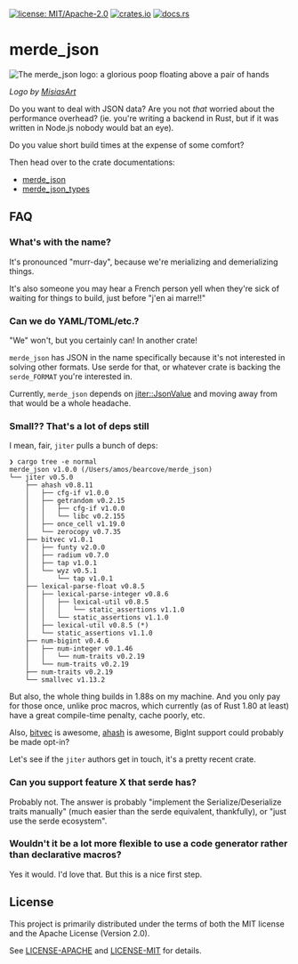 [![license: MIT/Apache-2.0](https://img.shields.io/badge/license-MIT%2FApache--2.0-blue.svg)](LICENSE-MIT)
[![crates.io](https://img.shields.io/crates/v/merde_json.svg)](https://crates.io/crates/merde_json)
[![docs.rs](https://docs.rs/merde_json/badge.svg)](https://docs.rs/merde_json)

# merde_json

![The merde_json logo: a glorious poop floating above a pair of hands](https://github.com/user-attachments/assets/763d60e0-5101-48af-bc72-f96f516a5d0f)

_Logo by [MisiasArt](https://www.deviantart.com/misiasart)_

Do you want to deal with JSON data? Are you not _that_ worried about the
performance overhead? (ie. you're writing a backend in Rust, but if it was
written in Node.js nobody would bat an eye).

Do you value short build times at the expense of some comfort?

Then head over to the crate documentations:

  * [merde_json](./merde_json/README.md)
  * [merde_json_types](./merde_json_types/README.md)

## FAQ

### What's with the name?

It's pronounced "murr-day", because we're merializing and demerializing things.

It's also someone you may hear a French person yell when they're sick of waiting
for things to build, just before "j'en ai marre!!"

### Can we do YAML/TOML/etc.?

"We" won't, but you certainly can! In another crate!

`merde_json` has JSON in the name specifically because it's not interested in solving
other formats. Use serde for that, or whatever crate is backing the `serde_FORMAT` you're interested in.

Currently, `merde_json` depends on [jiter::JsonValue](https://docs.rs/jiter/latest/jiter/enum.JsonValue.html) and moving away from that would be
a whole headache.

### Small?? That's a lot of deps still

I mean, fair, `jiter` pulls a bunch of deps:

```
❯ cargo tree -e normal
merde_json v1.0.0 (/Users/amos/bearcove/merde_json)
└── jiter v0.5.0
    ├── ahash v0.8.11
    │   ├── cfg-if v1.0.0
    │   ├── getrandom v0.2.15
    │   │   ├── cfg-if v1.0.0
    │   │   └── libc v0.2.155
    │   ├── once_cell v1.19.0
    │   └── zerocopy v0.7.35
    ├── bitvec v1.0.1
    │   ├── funty v2.0.0
    │   ├── radium v0.7.0
    │   ├── tap v1.0.1
    │   └── wyz v0.5.1
    │       └── tap v1.0.1
    ├── lexical-parse-float v0.8.5
    │   ├── lexical-parse-integer v0.8.6
    │   │   ├── lexical-util v0.8.5
    │   │   │   └── static_assertions v1.1.0
    │   │   └── static_assertions v1.1.0
    │   ├── lexical-util v0.8.5 (*)
    │   └── static_assertions v1.1.0
    ├── num-bigint v0.4.6
    │   ├── num-integer v0.1.46
    │   │   └── num-traits v0.2.19
    │   └── num-traits v0.2.19
    ├── num-traits v0.2.19
    └── smallvec v1.13.2
```

But also, the whole thing builds in 1.88s on my machine. And you only pay for those once,
unlike proc macros, which currently (as of Rust 1.80 at least) have a great compile-time
penalty, cache poorly, etc.

Also, [bitvec](https://crates.io/crates/bitvec) is awesome, [ahash](https://crates.io/crates/ahash)
is awesome, BigInt support could probably be made opt-in?

Let's see if the `jiter` authors get in touch, it's a pretty recent crate.

### Can you support feature X that serde has?

Probably not. The answer is probably "implement the Serialize/Deserialize traits
manually" (much easier than the serde equivalent, thankfully), or "just use the
serde ecosystem".

### Wouldn't it be a lot more flexible to use a code generator rather than declarative macros?

Yes it would. I'd love that. But this is a nice first step.

## License

This project is primarily distributed under the terms of both the MIT license
and the Apache License (Version 2.0).

See [LICENSE-APACHE](LICENSE-APACHE) and [LICENSE-MIT](LICENSE-MIT) for details.
